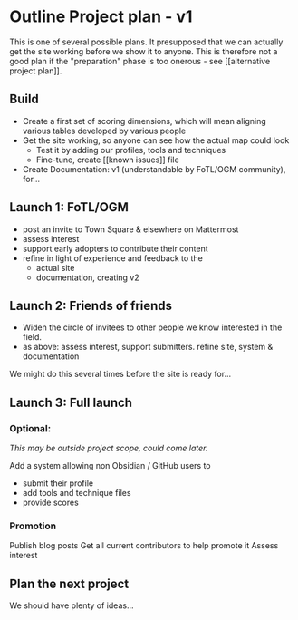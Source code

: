 # Outline Project plan - v1
This is one of several possible plans. It presupposed that we can actually get the site working before we show it to anyone. This is therefore not a good plan if the "preparation" phase is too onerous - see [[alternative project plan]].


## Build
* Create a first set of scoring dimensions, which will mean aligning various tables developed by various people
* Get the site working, so anyone can see how the actual map could look
	* Test it by adding our profiles, tools and techniques
	* Fine-tune, create [[known issues]] file
* Create Documentation: v1 (understandable by FoTL/OGM community), for...

## Launch 1: FoTL/OGM
* post an invite to Town Square & elsewhere on Mattermost
* assess interest
* support early adopters to contribute their content
* refine in light of experience and feedback to the
	* actual site
	* documentation, creating v2

## Launch 2: Friends of friends
* Widen the circle of invitees to other people we know interested in the field.
* as above:  assess interest, support submitters. refine site, system & documentation

We might do this several times before the site is ready for...

## Launch 3: Full launch
### Optional: 
*This may be outside project scope, could come later.* 

Add a system allowing non Obsidian / GitHub users to 
* submit their profile
* add tools and technique files
* provide scores

### Promotion
Publish blog posts
Get all current contributors to help promote it
Assess interest

## Plan the next project
We should have plenty of ideas...



